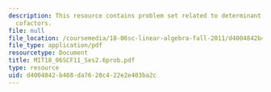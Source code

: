 ```yaml
---
description: This resource contains problem set related to determinant dormulas and
  cofactors.
file: null
file_location: /coursemedia/18-06sc-linear-algebra-fall-2011/d4004842b468da7628c422e2e403ba2c_MIT18_06SCF11_Ses2.6prob.pdf
file_type: application/pdf
resourcetype: Document
title: MIT18_06SCF11_Ses2.6prob.pdf
type: resource
uid: d4004842-b468-da76-28c4-22e2e403ba2c
---
```

